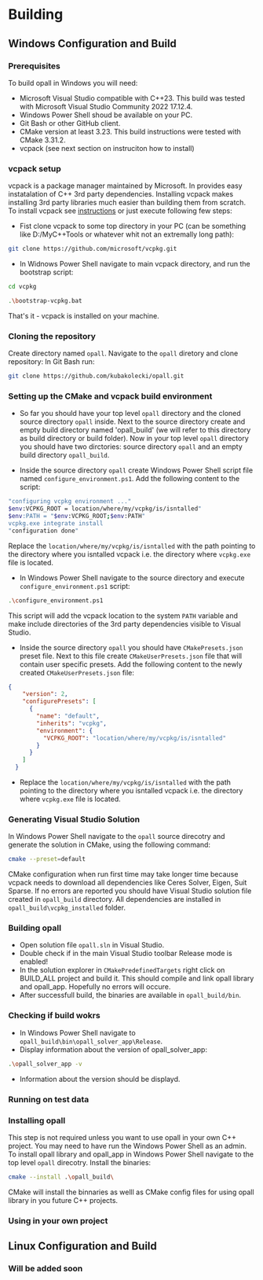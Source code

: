 # Building
## Windows Configuration and Build
### Prerequisites
To build opall in Windows you will need:
- Microsoft Visual Studio compatible with C++23. This build was tested with Microsoft Visual Studio Community 2022 17.12.4.
- Windows Power Shell shoud be available on your PC.
- Git Bash or other GitHub client.
- CMake version at least 3.23. This build instructions were tested with CMake 3.31.2.
- vcpack (see next section on instruciton how to install)
### vcpack setup
vcpack is a package manager maintained by Microsoft. In provides easy instatalation of C++ 3rd party dependencies. Installing vcpack makes installing 3rd party libraries much easier than building them from scratch.
To install vcpack see [instructions](https://learn.microsoft.com/en-us/vcpkg/get_started/get-started?pivots=shell-powershell) or just execute following few steps:
- Fist clone vcpack to some top directory in your PC (can be something like D:/MyC++Tools or whatever whit not an extremally long path):
  
```bash
git clone https://github.com/microsoft/vcpkg.git
```
  
- In Widnows Power Shell navigate to main vcpack directory, and run the bootstrap script:

```bash
cd vcpkg
```
```bash
.\bootstrap-vcpkg.bat
```
That's it - vcpack is installed on your machine.
  
### Cloning the repository
Create directory named `opall`. Navigate to the `opall` diretory and clone repository: In Git Bash run:
```bash
git clone https://github.com/kubakolecki/opall.git
```

### Setting up the CMake and vcpack build environment
- So far you should have your top level `opall` directory and the cloned source directory `opall` inside. Next to the source directory create and empty
build directory named 'opall_build' (we will refer to this directory as build directory or build folder). Now in your top level `opall` directory you should have two dirctories: source directory `opall` and an empty build directory `opall_build`.

- Inside the source directory `opall` create Windows Power Shell script file named `configure_environment.ps1`. Add the following content to the script:
```bash
"configuring vcpkg environment ..."
$env:VCPKG_ROOT = location/where/my/vcpkg/is/isntalled"
$env:PATH = "$env:VCPKG_ROOT;$env:PATH"
vcpkg.exe integrate install
"configuration done"
```
Replace the `location/where/my/vcpkg/is/isntalled` with the path pointing to the directory where you isntalled vcpack i.e. the directory where `vcpkg.exe` file is located.

- In Windows Power Shell navigate to the source directory and execute `configure_environment.ps1` script:

```bash
.\configure_environment.ps1
```
This script will add the vcpack location to the system `PATH` variable and make include directories of the 3rd party dependencies visible to Visual Studio.

- Inside the source directory `opall` you should have `CMakePresets.json` preset file. Next to this file create `CMakeUserPresets.json` file that will contain user specific presets.
Add the following content to the newly created `CMakeUserPresets.json` file:

```json
{
    "version": 2,
    "configurePresets": [
      {
        "name": "default",
        "inherits": "vcpkg",
        "environment": {
          "VCPKG_ROOT": "location/where/my/vcpkg/is/isntalled"
        }
      }
    ]
  }
```
- Replace the `location/where/my/vcpkg/is/isntalled` with the path pointing to the directory where you isntalled vcpack i.e. the directory where `vcpkg.exe` file is located.

### Generating Visual Studio Solution
In Windows Power Shell navigate to the `opall` source direcotry and generate the solution in CMake, using the following command:
```bash
cmake --preset=default
```
CMake configuration when run first time may take longer time because vcpack needs to download all dependencies like Ceres Solver, Eigen, Suit Sparse.
If no errors are reported you should have Visual Studio solution file created in `opall_build` directory. All dependencies are installed in `opall_build\vcpkg_installed` folder.
### Building opall
- Open solution file `opall.sln` in Visual Studio.
- Double check if in the main Visual Studio toolbar Release mode is enabled!
- In the solution explorer in `CMakePredefinedTargets` right click on BUILD_ALL project and build it.
This should compile and link opall library and opall_app. Hopefully no errors will occure.
- After successfull build, the binaries are available in `opall_build/bin`.
### Checking if build wokrs
- In Windows Power Shell navigate to `opall_build\bin\opall_solver_app\Release`.
- Display information about the version of opall_solver_app:
```bash
.\opall_solver_app -v
```
- Information about the version should be displayd.
### Running on test data

### Installing opall
This step is not required unless you want to use opall in your own C++ project. You may need to have run the Windows Power Shell as an admin. To install opall library and opall_app in Windows Power Shell navigate to the top level `opall` direcotry.
Install the binaries:
```bash
cmake --install .\opall_build\
```
CMake will install the binnaries as welll as CMake config files for using opall library in you future C++ projects.
### Using in your own project
## Linux Configuration and Build
### Will be added soon
